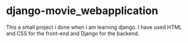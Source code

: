 # django-movie_webapplication
This a small project i done when i am learning django.
I have used HTML and CSS for the front-end and Django for the backend.
